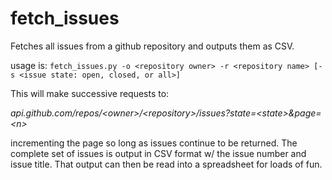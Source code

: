 # fetch_issues
Fetches all issues from a github repository and outputs them as CSV.

usage is:
`fetch_issues.py -o <repository owner> -r <repository name> [-s <issue state: open, closed, or all>]`

This will make successive requests to:

*api.github.com/repos/\<owner>/\<repository>/issues?state=\<state>&page=\<n>* 

incrementing the page so long as issues continue to be returned.  The complete set of issues is output in CSV format w/ the issue number and issue title.  That output can then be read into a spreadsheet for loads of fun.

